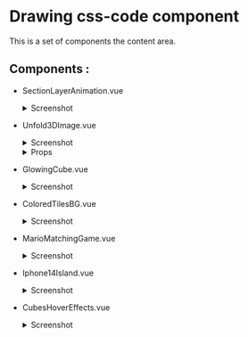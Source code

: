 # Drawing css-code component

This is a set of components  the content area.

## Components :


- SectionLayerAnimation.vue
    <details>
    <summary>Screenshot</summary>
    <img src="./../../Screenshot/Drawing/Screenshot_1.png">
    <hr>
    <img src="./../../Screenshot/Drawing/Screenshot_1-1.png">
    </details>  

- Unfold3DImage.vue
    <details>
    <summary>Screenshot</summary>
    <img src="./../../Screenshot/Drawing/Screenshot_2.png">
    </details>
    <details>
      <summary>Props</summary>
        <pre>
        imgUrl <b>string</b>
        </pre>
    </details> 

- GlowingCube.vue
    <details>
    <summary>Screenshot</summary>
    <img src="./../../Screenshot/Drawing/Screenshot_3.png">
    </details>

- ColoredTilesBG.vue
    <details>
    <summary>Screenshot</summary>
    <img src="./../../Screenshot/Drawing/Screenshot_4.png">
    </details>

- MarioMatchingGame.vue
    <details>
    <summary>Screenshot</summary>
    <img src="./../../Screenshot/Drawing/Screenshot_5.png">
    </details>
- Iphone14Island.vue
    <details>
    <summary>Screenshot</summary>
    <img src="./../../Screenshot/Drawing/Screenshot_6.png">
    </details>
- CubesHoverEffects.vue
    <details>
    <summary>Screenshot</summary>
    <img src="./../../Screenshot/Drawing/Screenshot_7.png">
    </details>
